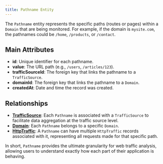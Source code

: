 ```yaml
---
title: Pathname Entity
---
```


The `Pathname` entity represents the specific paths (routes or pages) within a `Domain` that are being monitored. For example, if the domain is `mysite.com`, the pathnames could be `/home`, `/products`, or `/contact`.

## Main Attributes

- **id**: Unique identifier for each pathname.
- **value**: The URL path (e.g., `/users`, `/articles/123`).
- **trafficSourceId**: The foreign key that links the pathname to a `TrafficSource`.
- **domainId**: The foreign key that links the pathname to a `Domain`.
- **createdAt**: Date and time the record was created.

## Relationships

- [**TrafficSource**](/en/trafficsource/introduction): Each `Pathname` is associated with a `TrafficSource` to facilitate data aggregation at the traffic source level.
- [**Domain**](/en/domain/introduction): Each `Pathname` belongs to a specific `Domain`.
- [**HttpTraffic**](/en/httptraffic/introduction): A `Pathname` can have multiple `HttpTraffic` records associated with it, representing all requests made for that specific path.

In short, `Pathname` provides the ultimate granularity for web traffic analysis, allowing users to understand exactly how each part of their application is behaving.
